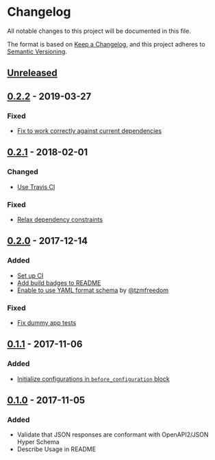# Changelog

All notable changes to this project will be documented in this file.

The format is based on [Keep a Changelog](https://keepachangelog.com/en/1.0.0/),
and this project adheres to [Semantic Versioning](https://semver.org/spec/v2.0.0.html).

## [Unreleased](https://github.com/kymmt90/schema_conformist/compare/v0.2.2...HEAD)

## [0.2.2](https://github.com/kymmt90/schema_conformist/compare/v0.2.1...v.0.2.2) - 2019-03-27

### Fixed

- [Fix to work correctly against current dependencies](https://github.com/kymmt90/schema_conformist/pull/11)

## [0.2.1](https://github.com/kymmt90/schema_conformist/compare/v0.2.0...v0.2.1) - 2018-02-01

### Changed

- [Use Travis CI](https://github.com/kymmt90/schema_conformist/pull/8)

### Fixed

- [Relax dependency constraints](https://github.com/kymmt90/schema_conformist/pull/7)

## [0.2.0](https://github.com/kymmt90/schema_conformist/compare/v0.1.1...v0.2.0) - 2017-12-14

### Added

- [Set up CI](https://github.com/kymmt90/schema_conformist/pull/2)
- [Add build badges to README](https://github.com/kymmt90/schema_conformist/pull/3)
- [Enable to use YAML format schema](https://github.com/kymmt90/schema_conformist/pull/5) by [@tzmfreedom](https://github.com/tzmfreedom)

### Fixed

- [Fix dummy app tests](https://github.com/kymmt90/schema_conformist/pull/4)

## [0.1.1](https://github.com/kymmt90/schema_conformist/compare/v0.1.0...v0.1.1) - 2017-11-06

### Added

- [Initialize configurations in `before_configuration` block](https://github.com/kymmt90/schema_conformist/pull/1)

## [0.1.0](https://github.com/kymmt90/schema_conformist/releases/tag/v0.1.0) - 2017-11-05

### Added

- Validate that JSON responses are conformant with OpenAPI2/JSON Hyper Schema
- Describe Usage in README
